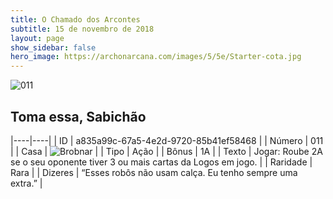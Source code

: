 ```yaml
---
title: O Chamado dos Arcontes
subtitle: 15 de novembro de 2018
layout: page
show_sidebar: false
hero_image: https://archonarcana.com/images/5/5e/Starter-cota.jpg
---
```


![011](https://cdn.keyforgegame.com/media/card_front/pt/341_011_R2V4JJXQRVGH_pt.png)

## Toma essa, Sabichão

|----|----|
| ID | a835a99c-67a5-4e2d-9720-85b41ef58468 |
| Número | 011 |
| Casa | ![Brobnar](https://archonarcana.com/images/thumb/e/e0/Brobnar.png/22px-Brobnar.png "Brobnar") |
| Tipo | Ação |
| Bônus | 1A |
| Texto | Jogar: Roube 2A se o seu oponente tiver 3 ou mais cartas da Logos em jogo. |
| Raridade | Rara |
| Dizeres | “Esses robôs não usam calça.  Eu tenho sempre uma extra.” |